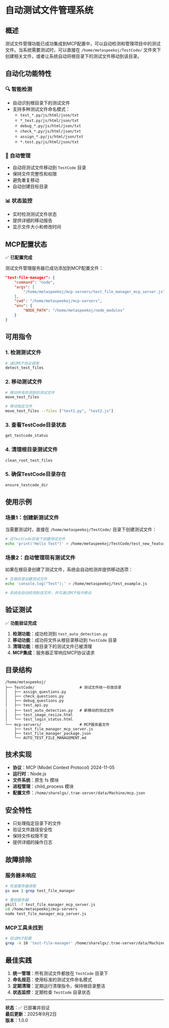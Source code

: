 # 自动测试文件管理系统

## 概述

测试文件管理功能已成功集成到MCP配置中，可以自动检测和管理项目中的测试文件。当系统需要测试时，可以直接在 `/home/metaspeekoj/TestCode/` 文件夹下创建相关文件，或者让系统自动将根目录下的测试文件移动到该目录。

## 自动化功能特性

### 🔍 智能检测
- 自动识别根目录下的测试文件
- 支持多种测试文件命名模式：
  - `test_*.py/js/html/json/txt`
  - `*_test.py/js/html/json/txt`
  - `debug_*.py/js/html/json/txt`
  - `check_*.py/js/html/json/txt`
  - `assign_*.py/js/html/json/txt`
  - `*.test.py/js/html/json/txt`

### 🚀 自动管理
- 自动将测试文件移动到 `TestCode` 目录
- 保持文件完整性和权限
- 避免重复移动
- 自动创建目标目录

### 📊 状态监控
- 实时检测测试文件状态
- 提供详细的移动报告
- 显示文件大小和修改时间

## MCP配置状态

✅ **已配置完成**

测试文件管理服务器已成功添加到MCP配置文件：
```json
"test-file-manager": {
    "command": "node",
    "args": [
        "/home/metaspeekoj/mcp-servers/test_file_manager_mcp_server.js"
    ],
    "cwd": "/home/metaspeekoj/mcp-servers",
    "env": {
        "NODE_PATH": "/home/metaspeekoj/node_modules"
    }
}
```

## 可用指令

### 1. 检测测试文件
```bash
# 通过MCP协议调用
detect_test_files
```

### 2. 移动测试文件
```bash
# 移动所有检测到的测试文件
move_test_files

# 移动指定文件
move_test_files --files ["test1.py", "test2.js"]
```

### 3. 查看TestCode目录状态
```bash
get_testcode_status
```

### 4. 清理根目录测试文件
```bash
clean_root_test_files
```

### 5. 确保TestCode目录存在
```bash
ensure_testcode_dir
```

## 使用示例

### 场景1：创建新测试文件
当需要测试时，直接在 `/home/metaspeekoj/TestCode/` 目录下创建测试文件：

```bash
# 在TestCode目录下创建测试文件
echo 'print("Hello Test")' > /home/metaspeekoj/TestCode/test_new_feature.py
```

### 场景2：自动管理现有测试文件
如果在根目录创建了测试文件，系统会自动检测并提供移动选项：

```bash
# 在根目录创建测试文件
echo 'console.log("Test");' > /home/metaspeekoj/test_example.js

# 系统会自动检测到该文件，并可通过MCP指令移动
```

## 验证测试

✅ **功能验证完成**

1. **检测功能**：成功检测到 `test_auto_detection.py`
2. **移动功能**：成功将文件从根目录移动到 `TestCode` 目录
3. **清理功能**：根目录下的测试文件已被清理
4. **MCP集成**：服务器正常响应MCP协议请求

## 目录结构

```
/home/metaspeekoj/
├── TestCode/                    # 测试文件统一存放目录
│   ├── assign_questions.py
│   ├── check_questions.py
│   ├── debug_questions.py
│   ├── test_api.py
│   ├── test_auto_detection.py   # 新移动的测试文件
│   ├── test_image_resize.html
│   └── test_login_status.html
└── mcp-servers/                 # MCP服务器文件
    ├── test_file_manager_mcp_server.js
    ├── test_file_manager_package.json
    └── AUTO_TEST_FILE_MANAGEMENT.md
```

## 技术实现

- **协议**：MCP (Model Context Protocol) 2024-11-05
- **运行时**：Node.js
- **文件系统**：原生 fs 模块
- **进程管理**：child_process 模块
- **配置文件**：`/home/sharelgx/.trae-server/data/Machine/mcp.json`

## 安全特性

- 只处理指定目录下的文件
- 验证文件路径安全性
- 保持文件权限不变
- 提供详细的操作日志

## 故障排除

### 服务器未响应
```bash
# 检查服务器进程
ps aux | grep test_file_manager

# 重启服务器
pkill -f test_file_manager_mcp_server.js
cd /home/metaspeekoj/mcp-servers
node test_file_manager_mcp_server.js
```

### MCP工具未找到
```bash
# 验证MCP配置
grep -A 10 'test-file-manager' /home/sharelgx/.trae-server/data/Machine/mcp.json
```

## 最佳实践

1. **统一管理**：所有测试文件都放在 `TestCode` 目录下
2. **命名规范**：使用标准的测试文件命名模式
3. **定期清理**：定期运行清理指令，保持根目录整洁
4. **状态监控**：定期检查 `TestCode` 目录状态

---

**状态**：✅ 已部署并验证  
**最后更新**：2025年9月2日  
**版本**：1.0.0